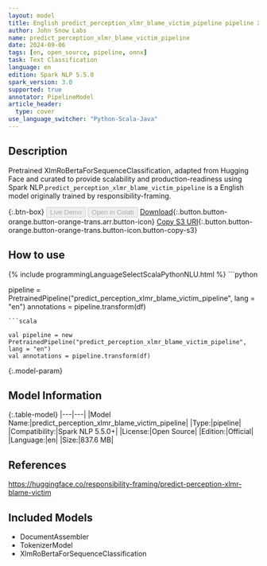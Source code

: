 ```yaml
---
layout: model
title: English predict_perception_xlmr_blame_victim_pipeline pipeline XlmRoBertaForSequenceClassification from responsibility-framing
author: John Snow Labs
name: predict_perception_xlmr_blame_victim_pipeline
date: 2024-09-06
tags: [en, open_source, pipeline, onnx]
task: Text Classification
language: en
edition: Spark NLP 5.5.0
spark_version: 3.0
supported: true
annotator: PipelineModel
article_header:
  type: cover
use_language_switcher: "Python-Scala-Java"
---
```


## Description

Pretrained XlmRoBertaForSequenceClassification, adapted from Hugging Face and curated to provide scalability and production-readiness using Spark NLP.`predict_perception_xlmr_blame_victim_pipeline` is a English model originally trained by responsibility-framing.

{:.btn-box}
<button class="button button-orange" disabled>Live Demo</button>
<button class="button button-orange" disabled>Open in Colab</button>
[Download](https://s3.amazonaws.com/auxdata.johnsnowlabs.com/public/models/predict_perception_xlmr_blame_victim_pipeline_en_5.5.0_3.0_1725620166602.zip){:.button.button-orange.button-orange-trans.arr.button-icon}
[Copy S3 URI](s3://auxdata.johnsnowlabs.com/public/models/predict_perception_xlmr_blame_victim_pipeline_en_5.5.0_3.0_1725620166602.zip){:.button.button-orange.button-orange-trans.button-icon.button-copy-s3}

## How to use



<div class="tabs-box" markdown="1">
{% include programmingLanguageSelectScalaPythonNLU.html %}
```python

pipeline = PretrainedPipeline("predict_perception_xlmr_blame_victim_pipeline", lang = "en")
annotations =  pipeline.transform(df)   

```
```scala

val pipeline = new PretrainedPipeline("predict_perception_xlmr_blame_victim_pipeline", lang = "en")
val annotations = pipeline.transform(df)

```
</div>

{:.model-param}
## Model Information

{:.table-model}
|---|---|
|Model Name:|predict_perception_xlmr_blame_victim_pipeline|
|Type:|pipeline|
|Compatibility:|Spark NLP 5.5.0+|
|License:|Open Source|
|Edition:|Official|
|Language:|en|
|Size:|837.6 MB|

## References

https://huggingface.co/responsibility-framing/predict-perception-xlmr-blame-victim

## Included Models

- DocumentAssembler
- TokenizerModel
- XlmRoBertaForSequenceClassification